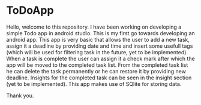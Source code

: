 # ToDoApp

Hello, welcome to this repository. I have been working on developing a simple Todo app in android studio. 
This is my first go towards developing an android app. This app is very basic that allows the user to add a new task,
assign it a deadline by providing date and time and insert some usefull tags (which will be used for filtering task
in the future, yet to be implemented). When a task is complete the user can assign it a check mark after which the 
app will be moved to the completed task list. From the completed task list he can delete the task permanently or he 
can restore it by providing new deadline. Insights for the completed task can be seen in the 
insight section (yet to be implemented).
This app makes use of SQlite for storing data.

Thank you.
